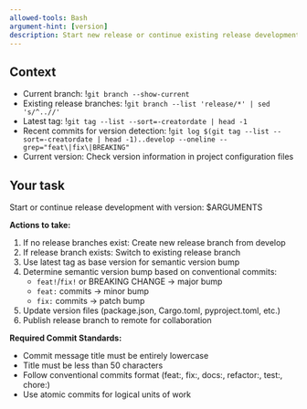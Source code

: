 ```yaml
---
allowed-tools: Bash
argument-hint: [version]
description: Start new release or continue existing release development
---
```


## Context

- Current branch: !`git branch --show-current`
- Existing release branches: !`git branch --list 'release/*' | sed 's/^..//'`
- Latest tag: !`git tag --list --sort=-creatordate | head -1`
- Recent commits for version detection: !`git log $(git tag --list --sort=-creatordate | head -1)..develop --oneline --grep="feat\|fix\|BREAKING"`
- Current version: Check version information in project configuration files

## Your task

Start or continue release development with version: $ARGUMENTS

**Actions to take:**
1. If no release branches exist: Create new release branch from develop
2. If release branch exists: Switch to existing release branch
3. Use latest tag as base version for semantic version bump
4. Determine semantic version bump based on conventional commits:
   - `feat!`/`fix!` or BREAKING CHANGE → major bump
   - `feat:` commits → minor bump
   - `fix:` commits → patch bump
5. Update version files (package.json, Cargo.toml, pyproject.toml, etc.)
6. Publish release branch to remote for collaboration

**Required Commit Standards:**
- Commit message title must be entirely lowercase
- Title must be less than 50 characters
- Follow conventional commits format (feat:, fix:, docs:, refactor:, test:, chore:)
- Use atomic commits for logical units of work
